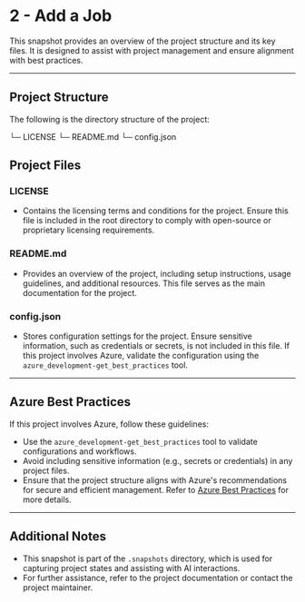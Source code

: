 # 2 - Add a Job

This snapshot provides an overview of the project structure and its key files. It is designed to assist with project management and ensure alignment with best practices.

---

## Project Structure

The following is the directory structure of the project:

└─ LICENSE
└─ README.md
└─ config.json

## Project Files

### LICENSE
- Contains the licensing terms and conditions for the project. Ensure this file is included in the root directory to comply with open-source or proprietary licensing requirements.

### README.md
- Provides an overview of the project, including setup instructions, usage guidelines, and additional resources. This file serves as the main documentation for the project.

### config.json
- Stores configuration settings for the project. Ensure sensitive information, such as credentials or secrets, is not included in this file. If this project involves Azure, validate the configuration using the `azure_development-get_best_practices` tool.

---

## Azure Best Practices

If this project involves Azure, follow these guidelines:
- Use the `azure_development-get_best_practices` tool to validate configurations and workflows.
- Avoid including sensitive information (e.g., secrets or credentials) in any project files.
- Ensure that the project structure aligns with Azure's recommendations for secure and efficient management. Refer to [Azure Best Practices](https://learn.microsoft.com/en-us/azure/architecture/best-practices/) for more details.

---

## Additional Notes

- This snapshot is part of the `.snapshots` directory, which is used for capturing project states and assisting with AI interactions.
- For further assistance, refer to the project documentation or contact the project maintainer.
